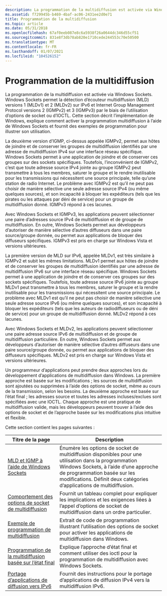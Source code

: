 ```yaml
---
description: La programmation de la multidiffusion est activée via Windows Sockets.
ms.assetid: f729945b-b469-4baf-ac06-2431ee2d0e71
title: Programmation de la multidiffusion
ms.topic: article
ms.date: 05/31/2018
ms.openlocfilehash: 67af0eeb087e8c6a5938f26a0644dc346d55cf51
ms.sourcegitcommit: 831e8f3db78ab820e1710cede244553c70e50500
ms.translationtype: MT
ms.contentlocale: fr-FR
ms.lasthandoff: 01/07/2021
ms.locfileid: "104526152"
---
```

# <a name="multicast-programming"></a>Programmation de la multidiffusion

La programmation de la multidiffusion est activée via Windows Sockets. Windows Sockets permet la détection d’écouteur multidiffusion (MLD) versions 1 (MLDv1) et 2 (MLDv2) sur IPv6 et Internet Group Management Protocol versions 2 (IGMPv2) et 3 (IGMPv3) par le biais de l’utilisation d’options de socket ou d’IOCTL. Cette section décrit l’implémentation de Windows, explique comment activer la programmation multidiffusion à l’aide de Windows Sockets et fournit des exemples de programmation pour illustrer son utilisation.

La deuxième version d’IGMP, ci-dessus appelée IGMPv2, permet aux hôtes de joindre et de conserver les groupes de multidiffusion identifiés par une adresse de multidiffusion IPv4 sur une interface réseau spécifique. Windows Sockets permet à une application de joindre et de conserver ces groupes sur des sockets spécifiques. Toutefois, l’inconvénient de IGMPv2, c’est que toute adresse source IPv4 jointe au groupe IGMPv2 peut transmettre à tous les membres, saturer le groupe et le rendre inutilisable pour les transmissions qui nécessitent une source principale, telle qu’une station de radio Internet. Le problème avec IGMPv2 est qu’il ne peut pas choisir de manière sélective une seule adresse source IPv4 (ou même quelques sources), et son incapacité à bloquer les expéditeurs (tels que les pirates ou les attaques par déni de service) pour un groupe de multidiffusion donné. IGMPv3 répond à ces lacunes.

Avec Windows Sockets et IGMPv3, les applications peuvent sélectionner une paire d’adresses source IPv4 de multidiffusion et de groupe de multidiffusion. En outre, Windows Sockets permet aux développeurs d’autoriser de manière sélective d’autres diffuseurs dans une paire source/groupe donnée, ou permet aux applications de bloquer des diffuseurs spécifiques. IGMPv3 est pris en charge sur Windows Vista et versions ultérieures.

La première version de MLD sur IPv6, appelée MLDv1, est très similaire à IGMPv2 et subit les mêmes limitations. MLDv1 permet aux hôtes de joindre et de conserver les groupes de multidiffusion identifiés par une adresse de multidiffusion IPv6 sur une interface réseau spécifique. Windows Sockets permet à une application de joindre et de conserver ces groupes sur des sockets spécifiques. Toutefois, toute adresse source IPv6 jointe au groupe MLDv1 peut transmettre à tous les membres, saturer le groupe et la rendre inutilisable pour les transmissions qui nécessitent une source principale. Le problème avec MLDv1 est qu’il ne peut pas choisir de manière sélective une seule adresse source IPv6 (ou même quelques sources), et son incapacité à bloquer les expéditeurs (tels que les auteurs de radiodiffuseurs ou de déni de service) pour un groupe de multidiffusion donné. MLDv2 répond à ces lacunes.

Avec Windows Sockets et MLDv2, les applications peuvent sélectionner une paire adresse source IPv6 de multidiffusion et de groupe de multidiffusion particulière. En outre, Windows Sockets permet aux développeurs d’autoriser de manière sélective d’autres diffuseurs dans une paire source/groupe donnée, ou permet aux applications de bloquer des diffuseurs spécifiques. MLDv2 est pris en charge sur Windows Vista et versions ultérieures.

Un programmeur d’applications peut prendre deux approches lors du développement d’applications de multidiffusion dans Windows. La première approche est basée sur les modifications ; les sources de multidiffusion sont ajoutées ou supprimées à l’aide des options de socket, même au cours de la transmission, selon les besoins. La deuxième approche est basée sur l’état final ; les adresses source et toutes les adresses incluses/exclues sont spécifiées avec une IOCTL. Chaque approche est une pratique de multidiffusion valide, mais les développeurs peuvent trouver à l’aide des options de socket et de l’approche basée sur les modifications plus intuitive et flexible.

Cette section contient les pages suivantes : 

| Titre de la page                                                                             | Description                                                                                                                                                                        |
|----------------------------------------------------------------------------------------|------------------------------------------------------------------------------------------------------------------------------------------------------------------------------------|
| [MLD et IGMP à l’aide de Windows Sockets](igmp-and-windows-sockets.md)                     | Énumère les options de socket de multidiffusion disponibles pour une utilisation dans la programmation Windows Sockets, à l’aide d’une approche de programmation basée sur les modifications. Définit deux catégories d’applications de multidiffusion. |
| [Comportement des options de socket de multidiffusion](multicast-socket-option-behavior.md)               | Fournit un tableau complet pour expliquer les implications et les exigences liées à l’appel d’options de socket de multidiffusion dans un ordre particulier.                                                  |
| [Exemple de programmation de multidiffusion](multicast-programming-sample.md)                       | Extrait de code de programmation illustrant l’utilisation des options de socket pour activer les applications de multidiffusion dans Windows.                                                                        |
| [Programmation de la multidiffusion basée sur l’état final](final-state-based-multicast-programming.md) | Explique l’approche d’état final et comment utiliser des ioctl pour la programmation de multidiffusion avec Windows Sockets.                                                                               |
| [Portage d’applications de diffusion vers IPv6](porting-broadcast-applications-to-ipv6.md)   | Fournit des instructions pour le portage d’applications de diffusion IPv4 vers la multidiffusion IPv6.                                                                                                     |



 

 

 




